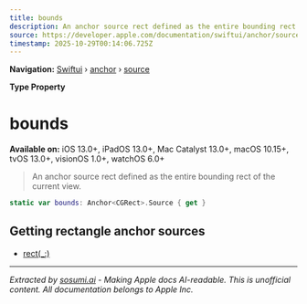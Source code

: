 ```yaml
---
title: bounds
description: An anchor source rect defined as the entire bounding rect of the current view.
source: https://developer.apple.com/documentation/swiftui/anchor/source/bounds
timestamp: 2025-10-29T00:14:06.725Z
---
```


**Navigation:** [Swiftui](/documentation/swiftui) › [anchor](/documentation/swiftui/anchor) › [source](/documentation/swiftui/anchor/source)

**Type Property**

# bounds

**Available on:** iOS 13.0+, iPadOS 13.0+, Mac Catalyst 13.0+, macOS 10.15+, tvOS 13.0+, visionOS 1.0+, watchOS 6.0+

> An anchor source rect defined as the entire bounding rect of the current view.

```swift
static var bounds: Anchor<CGRect>.Source { get }
```

## Getting rectangle anchor sources

- [rect(_:)](/documentation/swiftui/anchor/source/rect(_:))

---

*Extracted by [sosumi.ai](https://sosumi.ai) - Making Apple docs AI-readable.*
*This is unofficial content. All documentation belongs to Apple Inc.*

